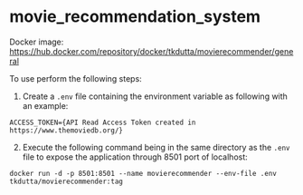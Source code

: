 # movie_recommendation_system

Docker image: https://hub.docker.com/repository/docker/tkdutta/movierecommender/general

To use perform the following steps:

1. Create a `.env` file containing the environment variable as following with an example:

`ACCESS_TOKEN={API Read Access Token created in https://www.themoviedb.org/}`


2. Execute the following command being in the same directory as the `.env` file to expose the application through 8501 port of localhost:

`docker run -d -p 8501:8501 --name movierecommender --env-file .env tkdutta/movierecommender:tag`
